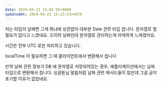 ```yaml
---
date: 2024-04-21 15:02:55+0000
updatedAt: 2024-04-21 15:23:53+4970
---
```

저는 타입이 날짜면 그게 뭐냐에 상관없이 대부분 Date 관련 타입 씁니다. 문자열로 할 필요가 없다고 느꼈네요. 오히려 날짜인데 문자열로 관리하는게 어색하게 느껴졌어요.

시간은 전부 UTC 로만 처리하고 있습니다.

localTime 이 필요하면 그 때 클라이언트에서 변환해서 씁니다

만약 날짜 관련 정보가 DB 에 문자열로 저장되어있는 경우, 애플리케이션에서는 날짜 타입으로 변환해서 씁니다. 싱글톤님 말씀처럼 날짜 관련 메서드들이 많은데 그걸 굳이 포기할 이유가 없었네요.
